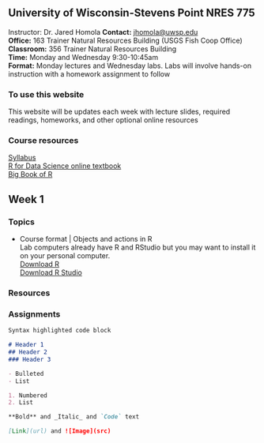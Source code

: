 ## University of Wisconsin-Stevens Point NRES 775

Instructor: Dr. Jared Homola 
**Contact:** jhomola@uwsp.edu  
**Office:** 163 Trainer Natural Resources Building (USGS Fish Coop Office)  
**Classroom:** 356 Trainer Natural Resources Building  
**Time:** Monday and Wednesday 9:30-10:45am  
**Format:** Monday lectures and Wednesday labs. Labs will involve hands-on instruction with a homework assignment to follow  

### To use this website
This website will be updates each week with lecture slides, required readings, homeworks, and other optional online resources  

### Course resources
[Syllabus](../R_programming_for_biologists_syllabus_2022.pdf)  
[R for Data Science online textbook](https://r4ds.had.co.nz/index.html)  
[Big Book of R](https://www.bigbookofr.com/)  

## Week 1
### Topics
- Course format | Objects and actions in R  
Lab computers already have R and RStudio but you may want to install it on your personal computer.  
[Download R](https://cran.cnr.berkeley.edu/)  
[Download R Studio](https://rstudio.com/products/rstudio/download/#download)  

### Resources

### Assignments


```markdown
Syntax highlighted code block

# Header 1
## Header 2
### Header 3

- Bulleted
- List

1. Numbered
2. List

**Bold** and _Italic_ and `Code` text

[Link](url) and ![Image](src)
```
